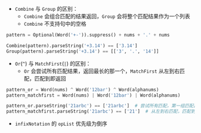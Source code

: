 - `Combine` 与 `Group` 的区别：
  - `Combine` 会组合匹配的结果返回，`Group` 会将整个匹配结果作为一个列表
  - `Combine` 不支持句中的空格
```python
pattern = Optional(Word('+-')).suppress() + nums + '.' + nums

Combine(pattern).parseString('+3.14') == ['3.14']
Group(pattern).parseString('+3.14') == [['3', '.', '14']]
```

- `Or`(`^`) 与 `MatchFirst`(`|`) 的区别：
  - `Or` 会尝试所有匹配结果，返回最长的那一个，`MatchFirst` 从左到右匹配，匹配到即返回
```python
pattern_or = Word(nums) ^ Word('12bar') ^ Word(alphanums)
pattern_matchfirst = Word(nums) | Word('12bar') | Word(alphanums)

pattern_or.parseString('21arbc') == ['21arbc']  # 尝试所有匹配，第一组匹配出 21，第二组 21arb，第三组 21arbc，第三组最长，返回第三组
pattern_matchfirst.parseString('21arbc') == ['21']  # 从左到右匹配，匹配到第一组 21 符合，即返回第一组
```

- `infixNotation` 的 `opList` 优先级为倒序
